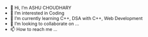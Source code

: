 - 👋 Hi, I’m ASHU CHOUDHARY
- 👀 I’m interested in Coding
- 🌱 I’m currently learning C++, DSA with C++, Web Development
- 💞️ I’m looking to collaborate on ...
- 📫 How to reach me ...

<!---
- 👋 Hi, I’m @ashu-2810
ashu-2810/ashu-2810 is a ✨ special ✨ repository because its `README.md` (this file) appears on your GitHub profile.
You can click the Preview link to take a look at your changes.

git init
git status
git add .
git status
git commit -m "first commit"
git status
git remote add origin
git push -u origin master
--->
